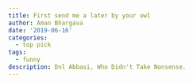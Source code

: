 ```yaml
---
title: First send me a later by your owl
author: Aman Bhargava
date: '2019-06-16'
categories:
  - top pick
tags:
  - funny
description: Dnl Abbasi, Who Didn't Take Nonsense.
---
```


